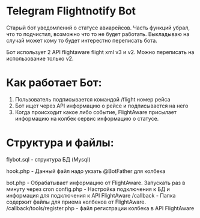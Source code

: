 # Telegram Flightnotify Bot

Старый бот уведомлений о статусе авиарейсов. Часть функций убрал, что то подчистил, возможно что то не будет работать. Выкладываю на случай может кому то будет интерестно переписать бота.

Бот использует 2 API flightaware flight xml v3 и v2. Можно переписать на использование только v2.

# Как работает Бот:
1. Пользователь подписывается командой /flight номер рейса
2. Бот ищет через API информацию о рейсе и подписывается на него
3. Когда происходит какое либо событие, FlightAware присылает информацию на колбек сервис информацию о статусе.

# Структура и файлы:
flybot.sql - структура БД (Mysql)

hook.php - Данный файл надо укзать @BotFather для колбека

bot.php - Обрабатывает информацию от FlightAware. Запускать раз в минуту через cron
config.php - Настройка подключения к БД и информация для подключения к API FlightAware
/callback - Папка содержит файлы для приема колбеков от FlightAware.
/callback/tools/register.php - файл регистрации колбека в API FlightAware
